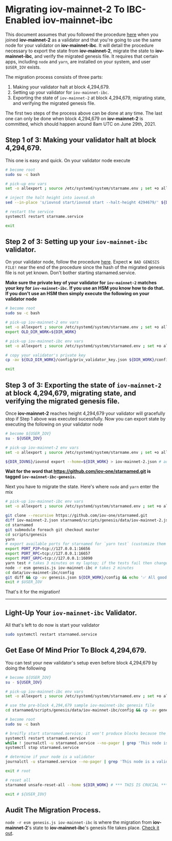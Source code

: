 # Migrating iov-mainnet-2 To IBC-Enabled iov-mainnet-ibc

This document assumes that you followed the procedure [here](https://docs.starname.me/for-validators/mainnet) when you joined **iov-mainnet-2** as a validator and that you're going to use the same node for your validator on **iov-mainnet-ibc**.  It will detail the procedure necessary to export the state from **iov-mainnet-2**, migrate the state to **iov-mainnet-ibc**, and verify the migrated genesis file.  It requires that certain apps, including `node` and `yarn`, are installed on your system, and user `$USER_IOV` exists.

The migration process consists of three parts:
1. Making your validator halt at block 4,294,679.
1. Setting up your validator for `iov-mainnet-ibc`.
1. Exporting the state of `iov-mainnet-2` at block 4,294,679, migrating state, and verifying the migrated genesis file.

The first two steps of the process above can be done at any time.  The last one can only be done when block 4,294,679 on **iov-mainnet-2** is committed, which should happen around 8am UTC on June 29th, 2021.


## Step 1 of 3: Making your validator halt at block 4,294,679.

This one is easy and quick.  On your validator node execute

```sh
# become root
sudo su -c bash

# pick-up env vars
set -o allexport ; source /etc/systemd/system/starname.env ; set +o allexport

# inject the halt height into iovnsd.sh
sed --in-place 's/iovnsd start/iovnsd start --halt-height 4294679/' ${DIR_IOVNS}/iovnsd.sh

# restart the service
systemctl restart starname.service

exit
```


## Step 2 of 3: Setting up your `iov-mainnet-ibc` validator.

On your validator node, follow the procedure [here](README.md).  Expect `❌ BAD GENESIS FILE!` near the end of the procedure since the hash of the migrated genesis file is not yet known.  Don't bother starting starnamed.service.

**Make sure the private key of your validator for `iov-mainnet-2` matches your key for `iov-mainnet-ibc`.  If you use an HSM you know how to do that.  If you don't use an HSM then simply execute the following on your validator node**

```sh
# become root
sudo su -c bash

# pick-up iov-mainnet-2 env vars
set -o allexport ; source /etc/systemd/system/starname.env ; set +o allexport # iov-mainnet-2
export OLD_DIR_WORK=${DIR_WORK}

# pick-up iov-mainnet-ibc env vars
set -o allexport ; source /etc/systemd/system/starnamed.env ; set +o allexport # iov-mainnet-ibc

# copy your validator's private key
cp -av ${OLD_DIR_WORK}/config/priv_validator_key.json ${DIR_WORK}/config

exit
```


## Step 3 of 3: Exporting the state of `iov-mainnet-2` at block 4,294,679, migrating state, and verifying the migrated genesis file.

Once **iov-mainnet-2** reaches height 4,294,679 your validator will gracefully stop if Step 1 above was executed sucessfully.  Now you can export state by executing the following on your validator node

```sh
# become ${USER_IOV}
su - ${USER_IOV}

# pick-up iov-mainnet-2 env vars
set -o allexport ; source /etc/systemd/system/starname.env ; set +o allexport # iov-mainnet-2

${DIR_IOVNS}/iovnsd export --home=${DIR_WORK} > iov-mainnet-2.json # add --height 4294679 if you want but it should be that by virtue of the halt-height
```

**Wait for the word that https://github.com/iov-one/starnamed.git is tagged `iov-mainnet-ibc-genesis`.**

Next you have to migrate the state.  Here's where `node` and `yarn` enter the mix

```sh
# pick-up iov-mainnet-ibc env vars
set -o allexport ; source /etc/systemd/system/starnamed.env ; set +o allexport # iov-mainnet-ibc

git clone --recursive https://github.com/iov-one/starnamed.git
diff iov-mainnet-2.json starnamed/scripts/genesis/data/iov-mainnet-2.json && echo '✅ All good!' || echo '❌ Exported state mismatch!'
cd starnamed
git submodule foreach git checkout master
cd scripts/genesis
yarn
# export available ports for starnamed for `yarn test` (customize them if necessary)
export PORT_P2P=tcp://127.0.0.1:16656
export PORT_RPC=tcp://127.0.0.1:16657
export PORT_GRPC=tcp://127.0.0.1:16090
yarn test # takes 3 minutes on my laptop; if the tests fail then change
node -r esm genesis.js iov-mainnet-ibc # takes 2 minutes
cd data/iov-mainnet-ibc/config
git diff && cp -av genesis.json ${DIR_WORK}/config && echo '✅ All good!' || echo '❌ BAD genesis file!'
exit # $USER_IOV
```

That's it for the migration!


<hr style="width:100%;"></hr>

## Light-Up Your `iov-mainnet-ibc` Validator.

All that's left to do now is start your validator

```sh
sudo systemctl restart starnamed.service
```


## Get Ease Of Mind Prior To Block 4,294,679.

You can test your new validator's setup even before block 4,294,679 by doing the following

```sh
# become ${USER_IOV}
su - ${USER_IOV}

# pick-up iov-mainnet-ibc env vars
set -o allexport ; source /etc/systemd/system/starnamed.env ; set +o allexport # iov-mainnet-ibc

# use the pre-block 4,294,679 sample iov-mainnet-ibc genesis file
cd starnamed/scripts/genesis/data/iov-mainnet-ibc/config && cp -av genesis.json ${DIR_WORK}/config

# become root
sudo su -c bash

# breifly start starnamed.service; it won't produce blocks because the network (seed node) is offline
systemctl restart starnamed.service
while ! journalctl -u starnamed.service --no-pager | grep 'This node is a ' ; do sleep 1 ; done
systemctl stop starnamed.service

# determine if your node is a validator
journalctl -u starnamed.service --no-pager | grep 'This node is a validator' && echo '✅ You are golden!' || echo '❌ BAD validator private key!'

exit # root

# reset all
starnamed unsafe-reset-all --home ${DIR_WORK} # *** THIS IS CRUCIAL ***

exit # ${USER_IOV}
```

## Audit The Migration Process. ##

`node -r esm genesis.js iov-mainnet-ibc` is where the migration from **iov-mainnet-2**'s state to **iov-mainnet-ibc**'s genesis file takes place. [Check it out](genesis.js).
